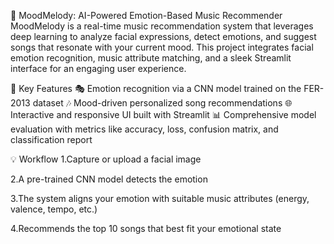 🎵 MoodMelody: AI-Powered Emotion-Based Music Recommender
MoodMelody is a real-time music recommendation system that leverages deep learning to analyze facial expressions, detect emotions, and suggest songs that resonate with your current mood. This project integrates facial emotion recognition, music attribute matching, and a sleek Streamlit interface for an engaging user experience.

🚀 Key Features
🎭 Emotion recognition via a CNN model trained on the FER-2013 dataset
🎶 Mood-driven personalized song recommendations
🌐 Interactive and responsive UI built with Streamlit
📊 Comprehensive model evaluation with metrics like accuracy, loss, confusion matrix, and classification report

💡 Workflow
1.Capture or upload a facial image

2.A pre-trained CNN model detects the emotion

3.The system aligns your emotion with suitable music attributes (energy, valence, tempo, etc.)

4.Recommends the top 10 songs that best fit your emotional state
